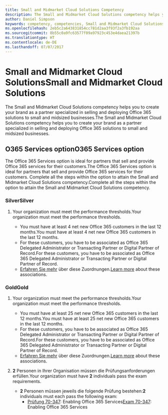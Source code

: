 ```yaml
---
title: Small and Midmarket Cloud Solutions Competency
description: The Small and Midmarket Cloud Solutions competency helps you to create your brand as a partner specialized in selling and deploying Office 365 solutions to small and midsized businesses.
author: Daniel Simpson
keywords: competency, competencies, Small and Midmarket Cloud Solutions
ms.openlocfilehash: 2eb5c2a643831854cc781d2aa3f93f2a3fb192aa
ms.sourcegitcommit: 8b55c0a9fc63577f09a97923c453e4daea21397b
ms.translationtype: HT
ms.contentlocale: de-DE
ms.lasthandoff: 07/07/2017
---
```

# <a name="small-and-midmarket-cloud-solutions"></a><span data-ttu-id="7e743-104">Small and Midmarket Cloud Solutions</span><span class="sxs-lookup"><span data-stu-id="7e743-104">Small and Midmarket Cloud Solutions</span></span> 
<span data-ttu-id="7e743-105">The Small and Midmarket Cloud Solutions competency helps you to create your brand as a partner specialized in selling and deploying Office 365 solutions to small and midsized businesses.</span><span class="sxs-lookup"><span data-stu-id="7e743-105">The Small and Midmarket Cloud Solutions competency helps you to create your brand as a partner specialized in selling and deploying Office 365 solutions to small and midsized businesses.</span></span>

## <a name="o365-services-option"></a><span data-ttu-id="7e743-106">O365 Services option</span><span class="sxs-lookup"><span data-stu-id="7e743-106">O365 Services option</span></span>
<span data-ttu-id="7e743-107">The Office 365 Services option is ideal for partners that sell and provide Office 365 services for their customers.</span><span class="sxs-lookup"><span data-stu-id="7e743-107">The Office 365 Services option is ideal for partners that sell and provide Office 365 services for their customers.</span></span> <span data-ttu-id="7e743-108">Complete all the steps within the option to attain the Small and Midmarket Cloud Solutions competency.</span><span class="sxs-lookup"><span data-stu-id="7e743-108">Complete all the steps within the option to attain the Small and Midmarket Cloud Solutions competency.</span></span>

### <a name="silver"></a><span data-ttu-id="7e743-109">Silver</span><span class="sxs-lookup"><span data-stu-id="7e743-109">Silver</span></span>
1. <span data-ttu-id="7e743-110">Your organization must meet the performance thresholds.</span><span class="sxs-lookup"><span data-stu-id="7e743-110">Your organization must meet the performance thresholds.</span></span>
    
    - <span data-ttu-id="7e743-111">You must have at least 4 net new Office 365 customers in the last 12 months.</span><span class="sxs-lookup"><span data-stu-id="7e743-111">You must have at least 4 net new Office 365 customers in the last 12 months.</span></span>
    - <span data-ttu-id="7e743-112">For these customers, you have to be associated as Office 365 Delegated Administrator or Transacting Partner or Digital Partner of Record.</span><span class="sxs-lookup"><span data-stu-id="7e743-112">For these customers, you have to be associated as Office 365 Delegated Administrator or Transacting Partner or Digital Partner of Record.</span></span>
    - <span data-ttu-id="7e743-113">[Erfahren Sie mehr](https://partner.microsoft.com/en-us/membership/digital-partner-of-record) über diese Zuordnungen.</span><span class="sxs-lookup"><span data-stu-id="7e743-113">[Learn more](https://partner.microsoft.com/en-us/membership/digital-partner-of-record) about these associations.</span></span>

### <a name="gold"></a><span data-ttu-id="7e743-114">Gold</span><span class="sxs-lookup"><span data-stu-id="7e743-114">Gold</span></span>
1. <span data-ttu-id="7e743-115">Your organization must meet the performance thresholds.</span><span class="sxs-lookup"><span data-stu-id="7e743-115">Your organization must meet the performance thresholds.</span></span>

    - <span data-ttu-id="7e743-116">You must have at least 25 net new Office 365 customers in the last 12 months.</span><span class="sxs-lookup"><span data-stu-id="7e743-116">You must have at least 25 net new Office 365 customers in the last 12 months.</span></span>
    - <span data-ttu-id="7e743-117">For these customers, you have to be associated as Office 365 Delegated Administrator or Transacting Partner or Digital Partner of Record.</span><span class="sxs-lookup"><span data-stu-id="7e743-117">For these customers, you have to be associated as Office 365 Delegated Administrator or Transacting Partner or Digital Partner of Record.</span></span>
    - <span data-ttu-id="7e743-118">[Erfahren Sie mehr](https://partner.microsoft.com/en-us/membership/digital-partner-of-record) über diese Zuordnungen.</span><span class="sxs-lookup"><span data-stu-id="7e743-118">[Learn more](https://partner.microsoft.com/en-us/membership/digital-partner-of-record) about these associations.</span></span>  
  
2. <span data-ttu-id="7e743-119">**2** Personen in Ihrer Organisation müssen die Prüfungsanforderungen erfüllen.</span><span class="sxs-lookup"><span data-stu-id="7e743-119">Your organization must have **2** individuals pass the exam requirements.</span></span>

    - <span data-ttu-id="7e743-120">**2** Personen müssen jeweils die folgende Prüfung bestehen:</span><span class="sxs-lookup"><span data-stu-id="7e743-120">**2** individuals must each pass the following exam:</span></span>
        - <span data-ttu-id="7e743-121">[Prüfung 70-347](https://www.microsoft.com/en-us/learning/exam-70-347.aspx): Enabling Office 365 Services</span><span class="sxs-lookup"><span data-stu-id="7e743-121">[Exam 70-347](https://www.microsoft.com/en-us/learning/exam-70-347.aspx): Enabling Office 365 Services</span></span>
